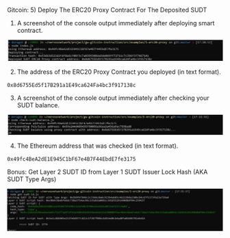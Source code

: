 Gitcoin: 5) Deploy The ERC20 Proxy Contract For The Deposited SUDT

1. A screenshot of the console output immediately after deploying smart contract.

![](deploy-proxy-contract.PNG)

2. The address of the ERC20 Proxy Contract you deployed (in text format).

```
0x8d6755Ed5f17B291a1E49ca624Fa4bc3f917138c 
```

3. A screenshot of the console output immediately after checking your SUDT balance.

![](check-balance-sudt.PNG)

4. The Ethereum address that was checked (in text format).

```
0x49fc4BeA2dE1E945C1bF67e4B7F44EbdE7fe3175
```

Bonus: Get Layer 2 SUDT ID from Layer 1 SUDT Issuer Lock Hash (AKA SUDT Type Args)

![](bonus-sudt-id.PNG)